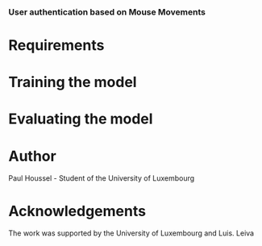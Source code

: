 ### User authentication based on Mouse Movements  


# Requirements

# Training the model

# Evaluating the model

# Author

Paul Houssel - Student of the University of Luxembourg

# Acknowledgements

The work was supported by the University of Luxembourg and Luis. Leiva

